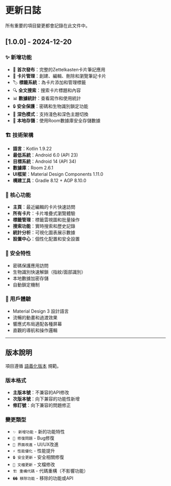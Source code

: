 # 更新日誌

所有重要的項目變更都會記錄在此文件中。

## [1.0.0] - 2024-12-20

### ✨ 新增功能
- 🎉 **首次發布**：完整的Zettelkasten卡片筆記應用
- 📝 **卡片管理**：創建、編輯、刪除和瀏覽筆記卡片
- 🏷️ **標籤系統**：為卡片添加和管理標籤
- 🔍 **全文搜索**：搜索卡片標題和內容
- 📊 **數據統計**：查看寫作和使用統計
- 🔒 **安全保護**：密碼和生物識別鎖定功能
- 🌙 **深色模式**：支持淺色和深色主題切換
- 💾 **本地存儲**：使用Room數據庫安全存儲數據

### 🏗️ 技術架構
- **語言**：Kotlin 1.9.22
- **最低系統**：Android 6.0 (API 23)
- **目標系統**：Android 14 (API 34)
- **數據庫**：Room 2.6.1
- **UI框架**：Material Design Components 1.11.0
- **構建工具**：Gradle 8.12 + AGP 8.10.0

### 📱 核心功能
- **主頁**：最近編輯的卡片快速訪問
- **所有卡片**：卡片堆疊式瀏覽體驗
- **標籤管理**：標籤雲視圖和批量操作
- **搜索功能**：實時搜索和歷史記錄
- **統計分析**：可視化圖表展示數據
- **設置中心**：個性化配置和安全設置

### 🔐 安全特性
- 密碼保護應用訪問
- 生物識別快速解鎖（指紋/面部識別）
- 本地數據加密存儲
- 自動鎖定機制

### 🎨 用戶體驗
- Material Design 3 設計語言
- 流暢的動畫和過渡效果
- 響應式布局適配各種屏幕
- 直觀的導航和操作邏輯

---

## 版本說明

項目遵循 [語義化版本](https://semver.org/lang/zh-CN/) 規範。

### 版本格式
- **主版本號**：不兼容的API修改
- **次版本號**：向下兼容的功能性新增
- **修訂號**：向下兼容的問題修正

### 變更類型
- `✨ 新增功能` - 新的功能特性
- `🐛 修復問題` - Bug修復
- `💄 界面改進` - UI/UX改進
- `⚡ 性能優化` - 性能提升
- `🔒 安全更新` - 安全相關修復
- `📝 文檔更新` - 文檔修改
- `🏗️ 重構代碼` - 代碼重構（不影響功能）
- `��️ 移除功能` - 移除的功能或API 
